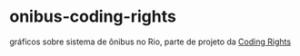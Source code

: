 # onibus-coding-rights
gráficos sobre sistema de ônibus no Rio, parte de projeto da [Coding Rights](https://www.codingrights.org/pt/principal/)
